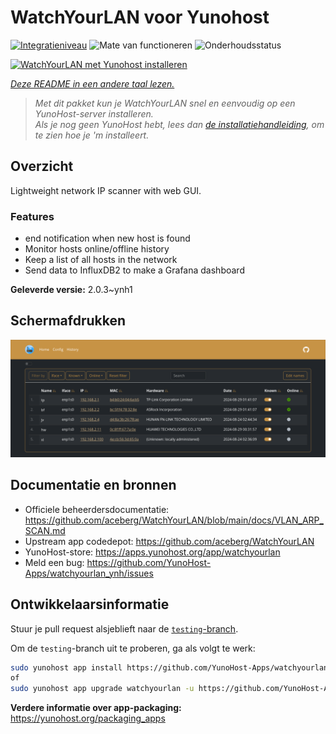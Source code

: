<!--
NB: Deze README is automatisch gegenereerd door <https://github.com/YunoHost/apps/tree/master/tools/readme_generator>
Hij mag NIET handmatig aangepast worden.
-->

# WatchYourLAN voor Yunohost

[![Integratieniveau](https://dash.yunohost.org/integration/watchyourlan.svg)](https://ci-apps.yunohost.org/ci/apps/watchyourlan/) ![Mate van functioneren](https://ci-apps.yunohost.org/ci/badges/watchyourlan.status.svg) ![Onderhoudsstatus](https://ci-apps.yunohost.org/ci/badges/watchyourlan.maintain.svg)

[![WatchYourLAN met Yunohost installeren](https://install-app.yunohost.org/install-with-yunohost.svg)](https://install-app.yunohost.org/?app=watchyourlan)

*[Deze README in een andere taal lezen.](./ALL_README.md)*

> *Met dit pakket kun je WatchYourLAN snel en eenvoudig op een YunoHost-server installeren.*  
> *Als je nog geen YunoHost hebt, lees dan [de installatiehandleiding](https://yunohost.org/install), om te zien hoe je 'm installeert.*

## Overzicht

Lightweight network IP scanner with web GUI.

### Features

- end notification when new host is found
- Monitor hosts online/offline history
- Keep a list of all hosts in the network
- Send data to InfluxDB2 to make a Grafana dashboard


**Geleverde versie:** 2.0.3~ynh1

## Schermafdrukken

![Schermafdrukken van WatchYourLAN](./doc/screenshots/Screenshot.png)

## Documentatie en bronnen

- Officiele beheerdersdocumentatie: <https://github.com/aceberg/WatchYourLAN/blob/main/docs/VLAN_ARP_SCAN.md>
- Upstream app codedepot: <https://github.com/aceberg/WatchYourLAN>
- YunoHost-store: <https://apps.yunohost.org/app/watchyourlan>
- Meld een bug: <https://github.com/YunoHost-Apps/watchyourlan_ynh/issues>

## Ontwikkelaarsinformatie

Stuur je pull request alsjeblieft naar de [`testing`-branch](https://github.com/YunoHost-Apps/watchyourlan_ynh/tree/testing).

Om de `testing`-branch uit te proberen, ga als volgt te werk:

```bash
sudo yunohost app install https://github.com/YunoHost-Apps/watchyourlan_ynh/tree/testing --debug
of
sudo yunohost app upgrade watchyourlan -u https://github.com/YunoHost-Apps/watchyourlan_ynh/tree/testing --debug
```

**Verdere informatie over app-packaging:** <https://yunohost.org/packaging_apps>
